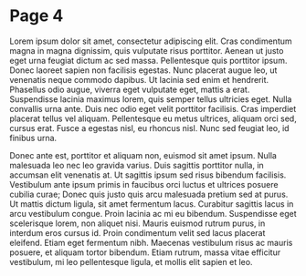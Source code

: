 # Page 4

Lorem ipsum dolor sit amet, consectetur adipiscing elit. Cras condimentum magna in magna dignissim, quis vulputate risus porttitor. Aenean ut justo eget urna feugiat dictum ac sed massa. Pellentesque quis porttitor ipsum. Donec laoreet sapien non facilisis egestas. Nunc placerat augue leo, ut venenatis neque commodo dapibus. Ut lacinia sed enim et hendrerit. Phasellus odio augue, viverra eget vulputate eget, mattis a erat. Suspendisse lacinia maximus lorem, quis semper tellus ultricies eget. Nulla convallis urna ante. Duis nec odio eget velit porttitor facilisis. Cras imperdiet placerat tellus vel aliquam. Pellentesque eu metus ultrices, aliquam orci sed, cursus erat. Fusce a egestas nisl, eu rhoncus nisl. Nunc sed feugiat leo, id finibus urna.

Donec ante est, porttitor et aliquam non, euismod sit amet ipsum. Nulla malesuada leo nec leo gravida varius. Duis sagittis porttitor nulla, in accumsan elit venenatis at. Ut sagittis ipsum sed risus bibendum facilisis. Vestibulum ante ipsum primis in faucibus orci luctus et ultrices posuere cubilia curae; Donec quis justo quis arcu malesuada pretium sed at purus. Ut mattis dictum ligula, sit amet fermentum lacus. Curabitur sagittis lacus in arcu vestibulum congue. Proin lacinia ac mi eu bibendum. Suspendisse eget scelerisque lorem, non aliquet nisi. Mauris euismod rutrum purus, in interdum eros cursus id. Proin condimentum velit sed lacus placerat eleifend. Etiam eget fermentum nibh. Maecenas vestibulum risus ac mauris posuere, et aliquam tortor bibendum. Etiam rutrum, massa vitae efficitur vestibulum, mi leo pellentesque ligula, et mollis elit sapien et leo.

